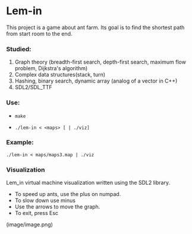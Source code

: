 # Lem-in

This project is a game about ant farm. Its goal is to find the shortest path from start room to the end.

### Studied:

1. Graph theory (breadth-first search, depth-first search, maximum flow problem, Dijkstra's algorithm)
2. Complex data structures(stack, turn)
3. Hashing, binary search, dynamic array (analog of a vector in C++)
3. SDL2/SDL_TTF

### Use:
 - `make`

 - `./lem-in < <maps> [ | ./viz]`

### Example:

`./lem-in < maps/maps3.map | ./viz`

### Visualization
Lem_in virtual machine visualization written using the SDL2 library.
 - To speed up ants, use the plus on numpad.
 - To slow down use minus
 - Use the arrows to move the graph.
 - To exit, press Esc

(image/image.png)
